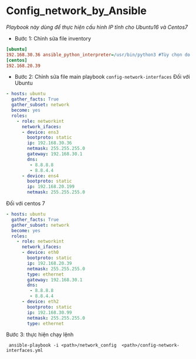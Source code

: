 # Config_network_by_Ansible

*Playbook này dùng để thực hiện cấu hình IP tĩnh cho Ubuntu16 và Centos7*

- Bước 1: Chỉnh sửa file inventory
```ini
[ubuntu]
192.168.30.36 ansible_python_interpreter=/usr/bin/python3 #Tùy chọn do Ansible của tôi cài không giao tiếp được với python2 trên Ubuntu
[centos]
192.168.20.39 
```
- Bước 2: Chỉnh sửa file main playbook `config-network-interfaces`
Đối với Ubuntu
```yml
- hosts: ubuntu
  gather_facts: True
  gather_subset: network
  become: yes
  roles: 
    - role: networkint
      network_ifaces:
      - device: ens3
        bootproto: static 
        ip: 192.168.30.36
        netmask: 255.255.255.0
        gateway: 192.168.30.1
        dns:
         - 8.8.8.8
         - 8.8.4.4 
      - device: ens4
        bootproto: static
        ip: 192.168.20.199
        netmask: 255.255.255.0
```
Đối với centos 7
```yml
- hosts: ubuntu
  gather_facts: True
  gather_subset: network
  become: yes
  roles: 
    - role: networkint
      network_ifaces:
      - device: eth0
        bootproto: static 
        ip: 192.168.20.39
        netmask: 255.255.255.0
        type: ethernet
        gateway: 192.168.30.1
        dns:
         - 8.8.8.8
         - 8.8.4.4 
      - device: eth2
        bootproto: static
        ip: 192.168.30.99
        netmask: 255.255.255.0
        type: ethernet
```

Bước 3: thực hiện chạy lệnh
```
 ansible-playbook -i <path>/network_config  <path>/config-network-interfaces.yml

